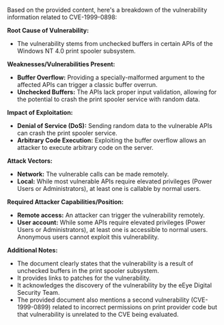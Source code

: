 Based on the provided content, here's a breakdown of the vulnerability information related to CVE-1999-0898:

**Root Cause of Vulnerability:**

*   The vulnerability stems from unchecked buffers in certain APIs of the Windows NT 4.0 print spooler subsystem.

**Weaknesses/Vulnerabilities Present:**

*   **Buffer Overflow:**  Providing a specially-malformed argument to the affected APIs can trigger a classic buffer overrun.
*   **Unchecked Buffers:**  The APIs lack proper input validation, allowing for the potential to crash the print spooler service with random data.

**Impact of Exploitation:**

*   **Denial of Service (DoS):** Sending random data to the vulnerable APIs can crash the print spooler service.
*   **Arbitrary Code Execution:** Exploiting the buffer overflow allows an attacker to execute arbitrary code on the server.

**Attack Vectors:**

*   **Network:** The vulnerable calls can be made remotely.
*   **Local:** While most vulnerable APIs require elevated privileges (Power Users or Administrators), at least one is callable by normal users.

**Required Attacker Capabilities/Position:**

*   **Remote access:** An attacker can trigger the vulnerability remotely.
*   **User account:** While some APIs require elevated privileges (Power Users or Administrators), at least one is accessible to normal users. Anonymous users cannot exploit this vulnerability.

**Additional Notes:**

*   The document clearly states that the vulnerability is a result of unchecked buffers in the print spooler subsystem.
*   It provides links to patches for the vulnerability.
*   It acknowledges the discovery of the vulnerability by the eEye Digital Security Team.
*   The provided document also mentions a second vulnerability (CVE-1999-0899) related to incorrect permissions on print provider code but that vulnerability is unrelated to the CVE being evaluated.